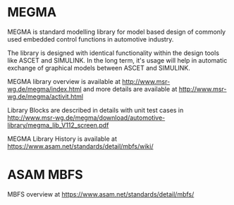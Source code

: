 # MEGMA
MEGMA is standard modelling library for model based design of commonly used embedded control functions in automotive industry. 

The library is designed with identical functionality within the design tools like ASCET and SIMULINK. In the long term, it's usage will help in automatic exchange of graphical models between ASCET and SIMULINK.

MEGMA library overview is available at http://www.msr-wg.de/megma/index.html and more details are available at http://www.msr-wg.de/megma/activit.html

Library Blocks are described in details with unit test cases in http://www.msr-wg.de/megma/download/automotive-library/megma_lib_V112_screen.pdf

MEGMA Library History is available at https://www.asam.net/standards/detail/mbfs/wiki/

# ASAM MBFS
MBFS overview at https://www.asam.net/standards/detail/mbfs/
